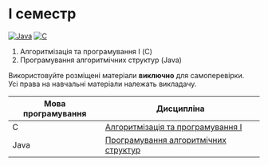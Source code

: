 # I семестр

[![Java](https://img.shields.io/badge/Java-E87000?style=for-the-badge&logo=coffeescript&logoColor=white)](#)
[![C](https://img.shields.io/badge/C-7B8794?style=for-the-badge&logo=c&logoColor=white)](#)

1. Алгоритмізація та програмування I (С)
2. Програмування алгоритмічних структур (Java)

Використовуйте розміщені матеріали **виключно** для самоперевірки.<br>
Усі права на навчальні матеріали належать викладачу.

Мова програмування   | Дисципліна
----------------------- | -----------------------
C | [Алгоритмізація та програмування I](./Algorithmization%20and%20programming%20(I)/)
Java |[Програмування алгоритмічних структур](./Programming%20algorithmic%20structures/)